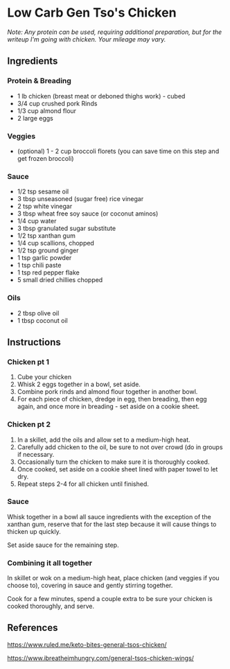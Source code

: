 # Low Carb Gen Tso's Chicken
*Note: Any protein can be used, requiring additional preparation, but for the writeup I'm going with chicken. Your mileage may vary.*

## Ingredients

### Protein & Breading
* 1 lb chicken (breast meat or deboned thighs work) - cubed
* 3/4 cup crushed pork Rinds
* 1/3 cup almond flour
* 2 large eggs

### Veggies
* (optional) 1 - 2 cup broccoli florets (you can save time on this step and get frozen broccoli)

### Sauce
* 1/2 tsp sesame oil
* 3 tbsp unseasoned (sugar free) rice vinegar
* 2 tsp white vinegar
* 3 tbsp wheat free soy sauce (or coconut aminos)
* 1/4 cup water
* 3 tbsp granulated sugar substitute
* 1/2 tsp xanthan gum
* 1/4 cup scallions, chopped
* 1/2 tsp ground ginger
* 1 tsp garlic powder
* 1 tsp chili paste
* 1 tsp red pepper flake
* 5 small dried chillies chopped

### Oils
* 2 tbsp olive oil
* 1 tbsp coconut oil

## Instructions

### Chicken pt 1
1. Cube your chicken
2. Whisk 2 eggs together in a bowl, set aside.
3. Combine pork rinds and almond flour together in another bowl.
4. For each piece of chicken, dredge in egg, then breading, then egg again, and once more in breading - set aside on a cookie sheet.

### Chicken pt 2

1. In a skillet, add the oils and allow set to a medium-high heat.
2. Carefully add chicken to the oil, be sure to not over crowd (do in groups if necessary.
3. Occasionally turn the chicken to make sure it is thoroughly cooked.
4. Once cooked, set aside on a cookie sheet lined with paper towel to let dry.
5. Repeat steps 2-4 for all chicken until finished.

### Sauce
Whisk together in a bowl all sauce ingredients with the exception of the xanthan gum, reserve that for the last step because it will cause things to thicken up quickly. 

Set aside sauce for the remaining step.

### Combining it all together
In skillet or wok on a medium-high heat, place chicken (and veggies if you choose to), covering in sauce and gently stirring together. 

Cook for a few minutes, spend a couple extra to be sure your chicken is cooked thoroughly, and serve.

## References
https://www.ruled.me/keto-bites-general-tsos-chicken/

https://www.ibreatheimhungry.com/general-tsos-chicken-wings/
